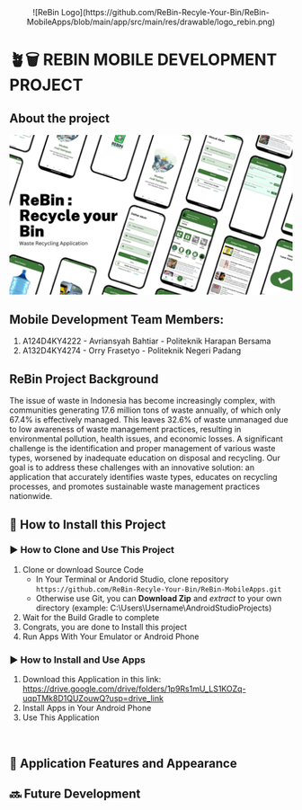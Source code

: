 <center>![ReBin Logo](https://github.com/ReBin-Recyle-Your-Bin/ReBin-MobileApps/blob/main/app/src/main/res/drawable/logo_rebin.png)</center>

# ️🪴🗑 REBIN MOBILE DEVELOPMENT PROJECT

## About the project
![ReBin App UI](https://github.com/ReBin-Recyle-Your-Bin/ReBin-MobileApps/blob/main/gambar_hasil/rebinAppsUI.jpg)

## Mobile Development Team Members:

1. A124D4KY4222 - Avriansyah Bahtiar - Politeknik Harapan Bersama
2. A132D4KY4274 - Orry Frasetyo - Politeknik Negeri Padang

## ReBin Project Background
The issue of waste in Indonesia has become increasingly complex, with communities generating 17.6 million tons of waste annually, of which only 67.4% is effectively managed. This leaves 32.6% of waste unmanaged due to low awareness of waste management practices, resulting in environmental pollution, health issues, and economic losses. A significant challenge is the identification and proper management of various waste types, worsened by inadequate education on disposal and recycling. Our goal is to address these challenges with an innovative solution: an application that accurately identifies waste types, educates on recycling processes, and promotes sustainable waste management practices nationwide.

## 📃 How to Install this Project

### ▶️ How to Clone and Use This Project
1. Clone or download Source Code
   - In Your Terminal or Andorid Studio, clone repository `https://github.com/ReBin-Recyle-Your-Bin/ReBin-MobileApps.git`
   - Otherwise use Git, you can **Download Zip** and _extract_ to your own directory (example: C:\Users\Username\AndroidStudioProjects)
2. Wait for the Build Gradle to complete
3. Congrats, you are done to Install this project
4. Run Apps With Your Emulator or Android Phone

### ▶️ How to Install and Use Apps
1. Download this Application in this link: https://drive.google.com/drive/folders/1p9Rs1mU_LS1KOZq-uqpTMk8D1QUZouwQ?usp=drive_link
2. Install Apps in Your Android Phone
3. Use This Application
<br>

## 📲 Application Features and Appearance


## 🔜 Future Development
